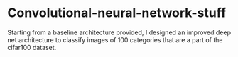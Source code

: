 # Convolutional-neural-network-stuff

Starting from a baseline architecture provided, I designed an improved deep net architecture to classify images of 100 categories that are a part of the cifar100 dataset. 
